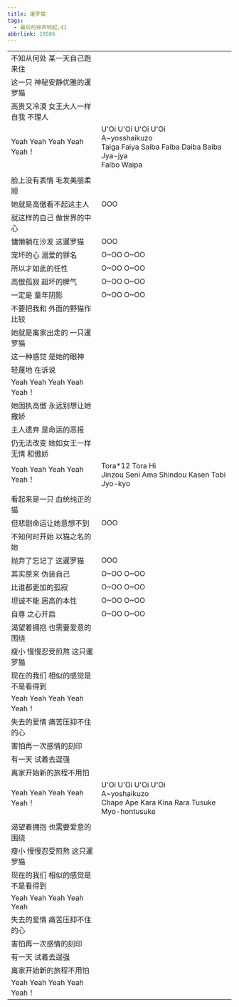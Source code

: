 ```yaml
---
title: 暹罗猫
tags:
  - 最后的钟声响起,41
abbrlink: 19586
---
```

|      |      |
|--|--|
|不知从何处 某一天自己跑来住|      |
|这一只 神秘安静优雅的暹罗猫|      |
|高贵又冷漠 女王大人一样自我 不理人|      |
|Yeah Yeah Yeah Yeah Yeah！|U'Oi U'Oi U'Oi U'Oi<br>A~yosshaikuzo<br>Taiga Faiya Saiba Faiba Daiba Baiba Jya-jya<br>Faibo Waipa|
|      |      |
|脸上没有表情 毛发美丽柔顺|      |
|她就是高傲看不起这主人|OOO|
|就这样的自己 做世界的中心|      |
|慵懒躺在沙发 这暹罗猫|OOO|
|宠坏的心 溺爱的罪名|O~OO O~OO|
|所以才如此的任性|O~OO O~OO|
|高傲孤寂 超坏的脾气|O~OO O~OO|
|一定是 童年阴影|O~OO O~OO|
|不要把我和 外面的野猫作比较|      |
|她就是离家出走的 一只暹罗猫|      |
|这一种感觉 是她的眼神|      |
|轻蔑地 在诉说|      |
|Yeah Yeah Yeah Yeah Yeah！|      |
|她固执高傲 永远别想让她撒娇|      |
|主人遗弃 是命运的恶报|      |
|仍无法改变 她如女王一样无情 和傲娇|      |
|Yeah Yeah Yeah Yeah Yeah！|Tora*12 Tora Hi<br>Jinzou Seni Ama Shindou Kasen Tobi Jyo-kyo|
|      |      |
|看起来是一只 血统纯正的猫|      |
|但悲剧命运让她意想不到|OOO|
|不知何时开始 以猫之名的她|      |
|抛弃了忘记了 这暹罗猫|OOO|
|其实原来 伪装自己|O~OO O~OO|
|比谁都更加的孤寂|O~OO O~OO|
|坦诚不能 居高的本性|O~OO O~OO|
|自尊 之心开启|O~OO O~OO|
|渴望着拥抱 也需要爱意的围绕|      |
|瘦小 慢慢忍受煎熬 这只暹罗猫|      |
|现在的我们 相似的感觉是不是看得到|      |
|Yeah Yeah Yeah Yeah Yeah！|      |
|失去的爱情 痛苦压抑不住的心|      |
|害怕再一次感情的刻印|      |
|有一天 试着去逞强|      |
|离家开始新的旅程不用怕|      |
|Yeah Yeah Yeah Yeah Yeah！|U'Oi U'Oi U'Oi U'Oi<br>A~yoshaikuzo<br>Chape Ape Kara Kina Rara Tusuke Myo-hontusuke|
|      |      |
|渴望着拥抱 也需要爱意的围绕|      |
|瘦小 慢慢忍受煎熬 这只暹罗猫|      |
|现在的我们 相似的感觉是不是看得到|      |
|Yeah Yeah Yeah Yeah Yeah|      |
|失去的爱情 痛苦压抑不住的心|      |
|害怕再一次感情的刻印|      |
|有一天 试着去逞强|      |
|离家开始新的旅程不用怕|      |
|Yeah Yeah Yeah Yeah Yeah！|      |